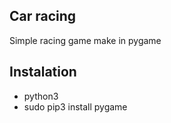 ## Car racing
Simple racing game make in pygame 

## Instalation
- python3 
- sudo pip3 install pygame

